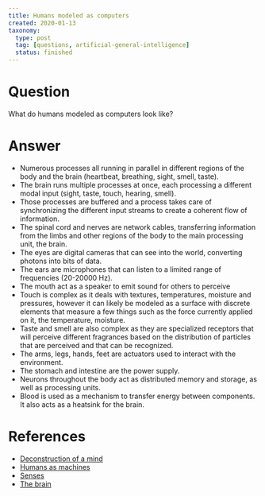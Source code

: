 ```yaml
---
title: Humans modeled as computers
created: 2020-01-13
taxonomy:
  type: post
  tag: [questions, artificial-general-intelligence]
  status: finished
---
```


# Question
What do humans modeled as computers look like?

# Answer
* Numerous processes all running in parallel in different regions of the body and the brain (heartbeat, breathing, sight, smell, taste).
* The brain runs multiple processes at once, each processing a different modal input (sight, taste, touch, hearing, smell).
* Those processes are buffered and a process takes care of synchronizing the different input streams to create a coherent flow of information.
* The spinal cord and nerves are network cables, transferring information from the limbs and other regions of the body to the main processing unit, the brain.
* The eyes are digital cameras that can see into the world, converting photons into bits of data.
* The ears are microphones that can listen to a limited range of frequencies (20-20000 Hz).
* The mouth act as a speaker to emit sound for others to perceive
* Touch is complex as it deals with textures, temperatures, moisture and pressures, however it can likely be modeled as a surface with discrete elements that measure a few things such as the force currently applied on it, the temperature, moisture.
* Taste and smell are also complex as they are specialized receptors that will perceive different fragrances based on the distribution of particles that are perceived and that can be recognized.
* The arms, legs, hands, feet are actuators used to interact with the environment.
* The stomach and intestine are the power supply.
* Neurons throughout the body act as distributed memory and storage, as well as processing units.
* Blood is used as a mechanism to transfer energy between components. It also acts as a heatsink for the brain.

# References
* [Deconstruction of a mind](../../../../agi/deconstruction-of-a-mind/article.md)
* [Humans as machines](../../../../agi/humans-as-machines/article.md)
* [Senses](../../../../agi/senses/article.md)
* [The brain](../../../../agi/the-brain/article.md)

